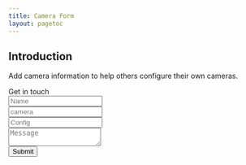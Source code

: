 ```yaml
---
title: Camera Form
layout: pagetoc
---
```


## Introduction

Add camera information to help others configure their own cameras.


<form class="contact1-form validate-form">
	<span class="contact1-form-title">
		Get in touch
	</span>

<div class="wrap-input1 validate-input" data-validate = "Name is required">
	<input class="input1" type="text" name="name" placeholder="Name">
	<span class="shadow-input1"></span>
</div>

<div class="wrap-input1 validate-input">
	<input class="input1" type="text" name="camera" placeholder="camera">
	<span class="shadow-input1"></span>
</div>

<div class="wrap-input1 validate-input">
	<input class="input1" type="text" name="config" placeholder="Config">
	<span class="shadow-input1"></span>
</div>

<div class="wrap-input1 validate-input">
	<textarea class="input1" name="message" placeholder="Message"></textarea>
	<span class="shadow-input1"></span>
</div>

<div class="container-contact1-form-btn">
	<button class="contact1-form-btn">
		<span>
			Submit
			<i class="fa fa-long-arrow-right" aria-hidden="true"></i>
		</span>
	</button>
</div>
</form>

<script>
	$('.contact1-form').on('submit',function(e){
    //optional validation code here

    e.preventDefault();
  
    $.ajax({
        url: "https://script.google.com/macros/s/AKfycbykdtwGm3gnEDh7gvvYAHVj0v7LZNszqnwlXuceSZgjw0JFvHvDSXOyZw3ZwmIXfST9cg/exec",
        method: "POST",
        dataType: "json",
        data: $(".contact1-form").serialize(),
        success: function(response) {
            
            if(response.result == "success") {
                $('.contact1-form')[0].reset();
                alert('Thank you for contacting us.');
                return true;
            }
            else {
                alert("Something went wrong. Please try again.")
            }
        },
        error: function() {
            
            alert("Something went wrong. Please try again.")
        }
    })
});
</script>
